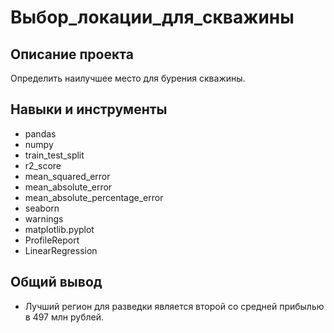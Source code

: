 



# Выбор_локации_для_скважины

## Описание проекта

Определить наилучшее место для бурения скважины.

## Навыки и инструменты
* pandas
* numpy 
* train_test_split
* r2_score
* mean_squared_error
* mean_absolute_error
* mean_absolute_percentage_error
* seaborn 
* warnings
* matplotlib.pyplot 
* ProfileReport
* LinearRegression

## Общий вывод


* Лучший регион для разведки является второй со средней прибылью в 497 млн рублей.
<!--

# Описание проекта "Выбор_локации_для_скважины":

* Нефтедобывающая компания «ГлавРосГосНефть» стоит перед важным решением — выбором места для бурения новой нефтяной скважины. Для определения наилучшего местоположения, обычно используются следующие шаги:

1. Сбор характеристик скважин в избранном регионе, включая качество нефти и объём её запасов.
2. Построение модели для предсказания объёма запасов нефти в новых скважинах.
3. Выбор скважин с самыми высокими оценками значений, основанными на предсказанных объёмах запасов.
4. Определение региона с максимальной суммарной прибылью отобранных скважин.

# Условия задачи:

* Для обучения модели разрешено использовать только линейную регрессию, так как другие модели считаются недостаточно предсказуемыми для данной задачи.
* При разведке каждого региона исследуется 500 точек. С помощью машинного обучения из этих точек будет выбрано 200 лучших для разработки скважин.
* Бюджет на разработку скважин в каждом регионе составляет 10 млрд рублей.
* При текущих ценах на нефть, один баррель сырья приносит 450 рублей дохода. Учитывая, что объём продукции указан в тысячах баррелей, доход с каждой единицы продукта составляет 450 тыс. рублей.
* После оценки рисков необходимо выбрать только те регионы, где вероятность убытков меньше 2.5%. Среди этих регионов будет выбран тот, который обещает наибольшую среднюю прибыль.

# Описание данных:

* id — уникальный идентификатор скважины
* f0, f1, f2 — три признака точек (неважно, что они означают, но сами признаки значимы)
* product — объём запасов в скважине (тыс. баррелей)
















